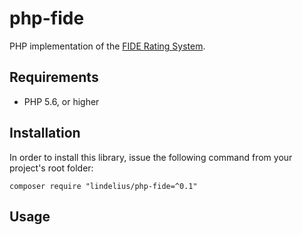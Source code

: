 # php-fide
PHP implementation of the [FIDE Rating System](https://www.fide.com/fide/handbook.html?id=172&view=article).

## Requirements
* PHP 5.6, or higher

## Installation
In order to install this library, issue the following command from your project's root folder:

```
composer require "lindelius/php-fide=^0.1"
```

## Usage
